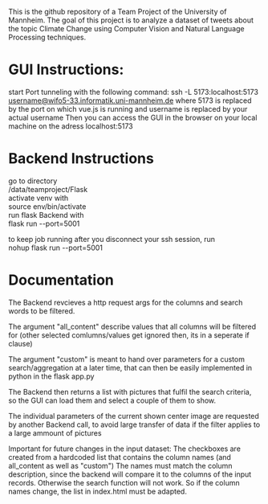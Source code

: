 This is the github repository of a Team Project of the University of Mannheim.
The goal of this project is to analyze a dataset of tweets about the topic Climate Change using Computer Vision and Natural Language Processing techniques.


# GUI Instructions:

start Port tunneling with the following command:
ssh -L 5173:localhost:5173 username@wifo5-33.informatik.uni-mannheim.de
where 5173 is replaced by the port on which vue.js is running and username is replaced by your actual username
Then you can access the GUI in the browser on your local machine on the adress localhost:5173

# Backend Instructions
go to directory  
/data/teamproject/Flask  
activate venv with   
source env/bin/activate    
run flask Backend with  
flask run --port=5001  

to keep job running after you disconnect your ssh session, run  
nohup flask run --port=5001

# Documentation
The Backend revcieves a http request args for the columns and search words to be filtered.

The argument "all_content" describe values that all columns will be filtered for (other selected comlumns/values get ignored then, its in a seperate if clause)

The argument "custom" is meant to hand over parameters for a custom search/aggregation at a later time, that can then be easily implemented in python in the flask app.py

The Backend then returns a list with pictures that fulfil the search criteria, so the GUI can load them and select a couple of them to show.

The individual parameters of the current shown center image are requested by another Backend call, to avoid large transfer of data if the filter applies to a large ammount of pictures

Important for future changes in the input dataset:
The checkboxes are created from a hardcoded list that contains the column names (and all_content as well as "custom")
The names must match the column description, since the backend will compare it to the columns of the input records. Otherwise the search function will not work.
So if the column names change, the list in index.html must be adapted.
